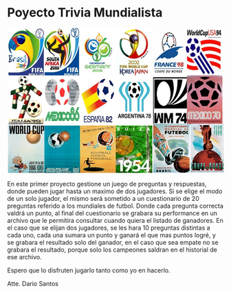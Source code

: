 
# Poyecto Trivia Mundialista
![logotipo](/logotrivia.jpg)


En este primer proyecto gestione un juego de preguntas y respuestas, donde pueden jugar hasta un maximo de dos jugadores.
Si se elige el modo de un solo jugador, el mismo será sometido a un cuestionario de 20 preguntas referido a los mundiales de futbol.
Donde cada pregunta correcta valdrá un punto, al final del cuestionario se grabara su performance en un archivo que le permitira consultar cuando quiera el listado
de ganadores.
En el caso que se elijan dos jugadores, se les hara 10 preguntas distintas a cada uno, cada una sumara un punto y ganará el que mas puntos logré, y se grabara el resultado solo del ganador, en el caso que sea empate no se grabara el resultado, porque solo los campeones saldran en el historial de ese archivo.

Espero que lo disfruten jugarlo tanto como yo en hacerlo.

Atte. Dario Santos

